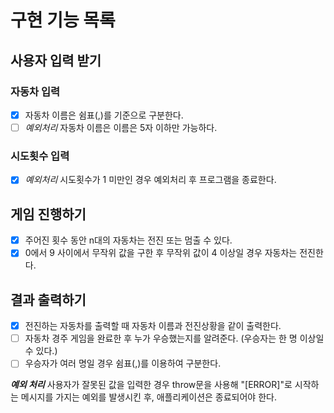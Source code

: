 # 구현 기능 목록

## 사용자 입력 받기

### 자동차 입력

- [x] 자동차 이름은 쉼표(,)를 기준으로 구분한다.
- [ ] _예외처리_ 자동차 이름은 이름은 5자 이하만 가능하다.

### 시도횟수 입력

- [x] _예외처리_ 시도횟수가 1 미만인 경우 예외처리 후 프로그램을 종료한다.

## 게임 진행하기

- [x] 주어진 횟수 동안 n대의 자동차는 전진 또는 멈출 수 있다.
- [x] 0에서 9 사이에서 무작위 값을 구한 후 무작위 값이 4 이상일 경우 자동차는 전진한다.

## 결과 출력하기

- [x] 전진하는 자동차를 출력할 때 자동차 이름과 전진상황을 같이 출력한다.
- [ ] 자동차 경주 게임을 완료한 후 누가 우승했는지를 알려준다.
      (우승자는 한 명 이상일 수 있다.)
- [ ] 우승자가 여러 명일 경우 쉼표(,)를 이용하여 구분한다.

**_예외 처리_**
사용자가 잘못된 값을 입력한 경우 throw문을 사용해 "[ERROR]"로 시작하는 메시지를 가지는 예외를 발생시킨 후, 애플리케이션은 종료되어야 한다.
